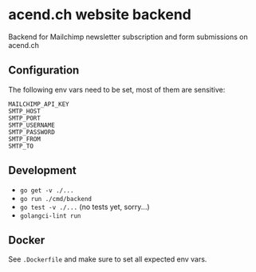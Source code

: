 # acend.ch website backend

Backend for Mailchimp newsletter subscription and form submissions on acend.ch

## Configuration

The following env vars need to be set, most of them are sensitive:

```
MAILCHIMP_API_KEY
SMTP_HOST
SMTP_PORT
SMTP_USERNAME
SMTP_PASSWORD
SMTP_FROM
SMTP_TO
```

## Development

* `go get -v ./...`
* `go run ./cmd/backend`
* `go test -v ./...` (no tests yet, sorry...)
* `golangci-lint run`

## Docker

See `.Dockerfile` and make sure to set all expected env vars.
